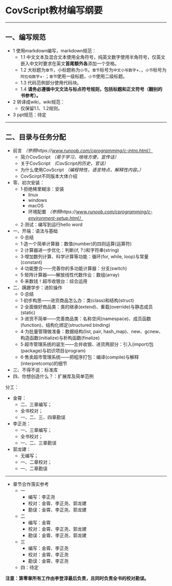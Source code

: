 # CovScript教材编写纲要

***

## 一、编写规范

+ 1 使用markdown编写，markdown规范：
    + 1.1 中文文本及混合文本使用全角符号，纯英文数字使用半角符号，仅英文嵌入中文时要求在英文**首尾额外各**添加一个空格。
    + 1.2 大标题为`章节`，小标题称为`小节`。`章节`标号为`中文小写数字`+`、`，`小节`标号为`阿拉伯数字`+`·`；`章节`使用一级标题，`小节`使用二级标题。
    + 1.3 代码范例部分使用代码块。
    + 1.4 **请务必遵循中文文法与标点符号规则，包括标题和正文符号（翻别的书参考）。**
+ 2 转译成wiki，wiki规范：
    + 仅保留1.1、1.2规则。
+ 3 ppt规范：待定

***

## 二、目录与任务分配
+ 前言 *（参照https://www.runoob.com/cprogramming/c-intro.html）*
    + 简介CovScript *（易于学习，啥啥方便，宣传话）*
    + 关于CovScript *（CovScript的历史，官话）*
    + 为什么使用CovScript *（编程特性，语言特点，解释性内容。）*
    + CovScirpt不同版本大体介绍
+ 零、初次安装：
    + 1·拒绝稀里糊涂：安装
        + linux
        + windows
        + macOS
        + 环境配置 *（参照https://www.runoob.com/cprogramming/c-environment-setup.html）*
    + 2·测试：编写到运行hello word
+ 一、开端：语法与基础
    + 0·总结
    + 1·造一个简单计算器：数值(number)的四则运算(运算符)
    + 2·计算器进一步优化：判断(if, ?:)和字符串(string)
    + 3·增加数列计算、科学计算等功能：循环(for, while, loop)与常量(constant)
    + 4·功能整合——完善你的多功能计算器：分支(switch)
    + 5·矩阵计算器——解放线性代数作业：数组(array)
    + 6·来数钱！超市收银台：综合运用
+ 二、蹒跚学步：进阶操作
    + 0·总结
    + 1·初步构思——进货商品怎么办：类(class)和结构(struct)
    + 2·全面做好商品类：类的继承(extend)、重载(override)与静态成员(static)
    + 3·进货不简单——完善商品类：名称空间(namespace)、成员函数(function)、结构化绑定(structured binding)
    + 4·为批量管理做准备：数据结构(list, pair, hash_map)、new、gcnew、构造函数(initialize)与析构函数(finalize)
    + 5·超市管理系统的诞生——合并收银、进货两部分：引入(import)包(package)与初识项目(program)
    + 6·售卖超市管理系统——把程序打包：编译(compile)与解释(interpretcomp)的细节
+ 三、不得不说：标准库
+ 四、你想创造什么？：扩展库及简单范例

分工：
+ 金霄：
    + 二、三章编写；
    + 全书校对；
    + 一、二、三、四章勘误
+ 李正尧：
    + 一、三章编写；
    + 全书校对；
    + 一、二、三章勘误
+ 郭龙建：
    + 无编写；
    + 一、二章校对；
    + 一、二章勘误
***
+ 章节合作落实参考
    + 一
        + 编写：李正尧
        + 校对：金霄、李正尧、郭龙建
        + 勘误：金霄、李正尧、郭龙建
    + 二
        + 编写：金霄
        + 校对：金霄、李正尧、郭龙建
        + 勘误：金霄、李正尧、郭龙建
    + 三
        + 编写：金霄、李正尧
        + 校对：金霄、李正尧
        + 勘误：金霄、李正尧
    + 四：待定

**注意：第零章所有工作由李登淳最后负责，且同时负责全书的校对勘误。**
